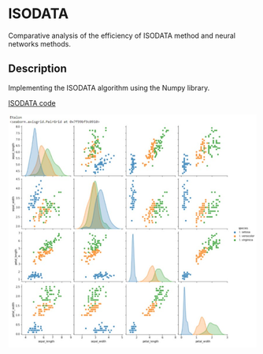 # ISODATA
Comparative analysis of the efficiency of ISODATA method and neural networks methods.

## Description
Implementing the ISODATA algorithm using the Numpy library.

[ISODATA code](https://github.com/v-mk-s/ISODATA/blob/master/main_ISODATA.ipynb)

![photo1](https://github.com/v-mk-s/ISODATA/blob/master/graphic1.jpg)
